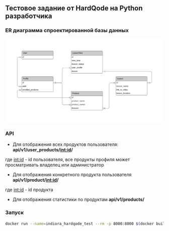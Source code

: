 ## Тестовое задание от HardQode на Python разработчика

### ER диаграмма спроектированной базы данных 

![ER](https://github.com/inilay/HardQode_test/blob/master/DataBaseER.png)

### API
- Для отображения всех продуктов пользователя: **api/v1/user_products/<int:id>/**

где <int:id> - id пользователя, все продукты профиля может просматривать владелец или администратор

- Для отображения конкретного продукта пользователя **api/v1/product/<int:id>/**

где <int:id> - id продукта

- Для отображения статистики по продуктам **api/v1/products/**

###  Запуск

```sh 
docker run --name=indiora_hardqode_test --rm -p 8000:8000 $(docker build -q .)
```
